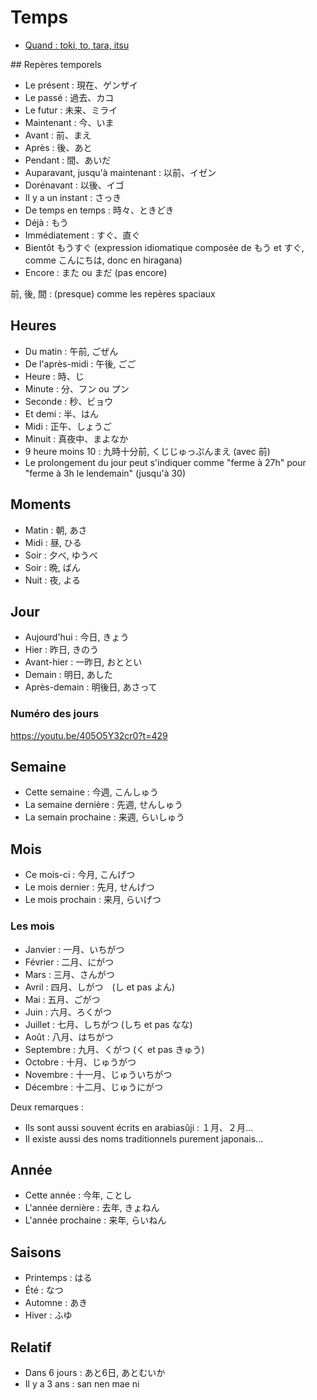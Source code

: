 # Temps

- [Quand : toki, to, tara, itsu](https://guidedujaponais.fr/expressions/quand-en-japonais-toki-to-tara-itsu-en-japonais/)

## Repères temporels

- Le présent : 現在、ゲンザイ
- Le passé : 過去、カコ
- Le futur : 未来、ミライ
- Maintenant : 今、いま
- Avant : 前、まえ
- Après : 後、あと
- Pendant : 間、あいだ
- Auparavant, jusqu'à maintenant : 以前、イゼン
- Dorénavant : 以後、イゴ
- Il y a un instant : さっき
- De temps en temps : 時々、ときどき
- Déjà : もう
- Immédiatement : すぐ、直ぐ
- Bientôt もうすぐ (expression idiomatique composée de もう et すぐ, comme こんにちは, donc en hiragana)
- Encore : また ou まだ (pas encore)

前, 後, 間 : (presque) comme les repères spaciaux

## Heures

- Du matin : 午前, ごぜん
- De l'après-midi : 午後, ごご
- Heure : 時、じ
- Minute : 分、フン ou プン
- Seconde : 秒、ビョウ
- Et demi : 半、はん
- Midi : 正午、しょうご
- Minuit : 真夜中、まよなか
- 9 heure moins 10 : 九時十分前, くじじゅっぷんまえ (avec 前)
- Le prolongement du jour peut s'indiquer comme "ferme à 27h" pour "ferme à 3h le lendemain" (jusqu'à 30)

## Moments

- Matin : 朝, あさ
- Midi : 昼, ひる
- Soir : 夕べ, ゆうべ
- Soir : 晩, ばん
- Nuit : 夜, よる

## Jour

- Aujourd'hui : 今日, きょう
- Hier : 昨日, きのう
- Avant-hier : 一昨日, おととい
- Demain : 明日, あした
- Après-demain : 明後日, あさって

### Numéro des jours

https://youtu.be/405O5Y32cr0?t=429

## Semaine

- Cette semaine : 今週, こんしゅう
- La semaine dernière : 先週, せんしゅう
- La semain prochaine : 来週, らいしゅう

## Mois

- Ce mois-ci : 今月, こんげつ
- Le mois dernier : 先月, せんげつ
- Le mois prochain : 来月, らいげつ

### Les mois

- Janvier : 一月、いちがつ
- Février : 二月、にがつ
- Mars : 三月、さんがつ
- Avril : 四月、しがつ　(し et pas よん)
- Mai : 五月、ごがつ
- Juin : 六月、ろくがつ
- Juillet : 七月、しちがつ (しち et pas なな)
- Août : 八月、はちがつ
- Septembre : 九月、くがつ (く et pas きゅう)
- Octobre : 十月、じゅうがつ
- Novembre : 十一月、じゅういちがつ
- Décembre : 十二月、じゅうにがつ

Deux remarques :

- Ils sont aussi souvent écrits en arabiasûji : １月、２月…
- Il existe aussi des noms traditionnels purement japonais...

## Année

- Cette année : 今年, ことし
- L'année dernière : 去年, きょねん
- L'année prochaine : 来年, らいねん

## Saisons

- Printemps : はる
- Été : なつ
- Automne : あき
- Hiver : ふゆ

## Relatif

- Dans 6 jours : あと6日, あとむいか
- Il y a 3 ans : san nen mae ni
